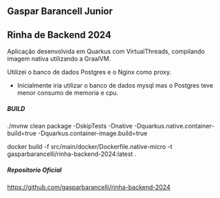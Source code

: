 ## Gaspar Barancell Junior


## Rinha de Backend 2024

Aplicação desenvolvida em Quarkus com VirtualThreads, compilando imagem nativa utilizando a GraalVM.

Utilizei o banco de dados Postgres e o Nginx como proxy.

* Inicialmente iria utilizar o banco de dados mysql mas o Postgres teve menor consumo de memoria e cpu.


##### BUILD

./mvnw clean package -DskipTests -Dnative -Dquarkus.native.container-build=true -Dquarkus.container-image.build=true

docker build -f src/main/docker/Dockerfile.native-micro -t gasparbarancelli/rinha-backend-2024:latest .


##### Repositorio Oficial

https://github.com/gasparbarancelli/rinha-backend-2024